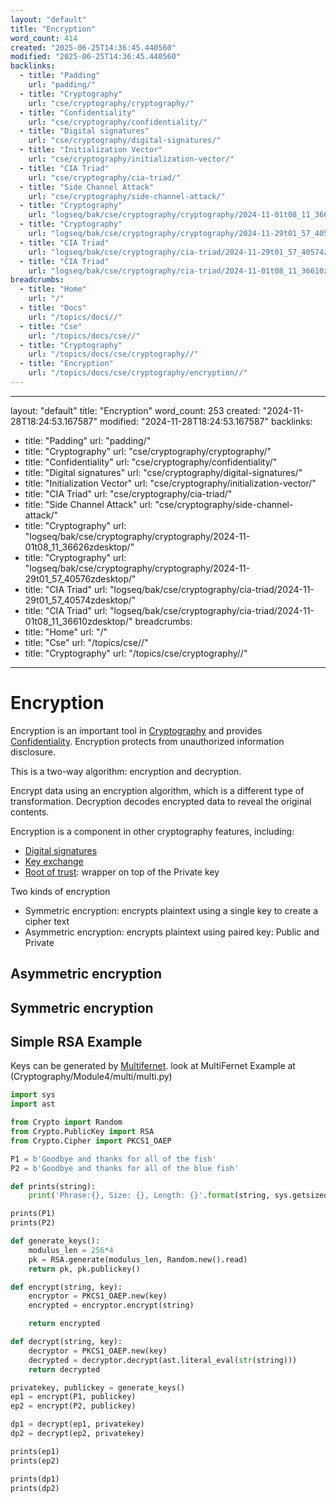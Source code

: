 ```yaml
---
layout: "default"
title: "Encryption"
word_count: 414
created: "2025-06-25T14:36:45.440560"
modified: "2025-06-25T14:36:45.440560"
backlinks:
  - title: "Padding"
    url: "padding/"
  - title: "Cryptography"
    url: "cse/cryptography/cryptography/"
  - title: "Confidentiality"
    url: "cse/cryptography/confidentiality/"
  - title: "Digital signatures"
    url: "cse/cryptography/digital-signatures/"
  - title: "Initialization Vector"
    url: "cse/cryptography/initialization-vector/"
  - title: "CIA Triad"
    url: "cse/cryptography/cia-triad/"
  - title: "Side Channel Attack"
    url: "cse/cryptography/side-channel-attack/"
  - title: "Cryptography"
    url: "logseq/bak/cse/cryptography/cryptography/2024-11-01t08_11_36626zdesktop/"
  - title: "Cryptography"
    url: "logseq/bak/cse/cryptography/cryptography/2024-11-29t01_57_40576zdesktop/"
  - title: "CIA Triad"
    url: "logseq/bak/cse/cryptography/cia-triad/2024-11-29t01_57_40574zdesktop/"
  - title: "CIA Triad"
    url: "logseq/bak/cse/cryptography/cia-triad/2024-11-01t08_11_36610zdesktop/"
breadcrumbs:
  - title: "Home"
    url: "/"
  - title: "Docs"
    url: "/topics/docs//"
  - title: "Cse"
    url: "/topics/docs/cse//"
  - title: "Cryptography"
    url: "/topics/docs/cse/cryptography//"
  - title: "Encryption"
    url: "/topics/docs/cse/cryptography/encryption//"
---
```

---
layout: "default"
title: "Encryption"
word_count: 253
created: "2024-11-28T18:24:53.167587"
modified: "2024-11-28T18:24:53.167587"
backlinks:
  - title: "Padding"
    url: "padding/"
  - title: "Cryptography"
    url: "cse/cryptography/cryptography/"
  - title: "Confidentiality"
    url: "cse/cryptography/confidentiality/"
  - title: "Digital signatures"
    url: "cse/cryptography/digital-signatures/"
  - title: "Initialization Vector"
    url: "cse/cryptography/initialization-vector/"
  - title: "CIA Triad"
    url: "cse/cryptography/cia-triad/"
  - title: "Side Channel Attack"
    url: "cse/cryptography/side-channel-attack/"
  - title: "Cryptography"
    url: "logseq/bak/cse/cryptography/cryptography/2024-11-01t08_11_36626zdesktop/"
  - title: "Cryptography"
    url: "logseq/bak/cse/cryptography/cryptography/2024-11-29t01_57_40576zdesktop/"
  - title: "CIA Triad"
    url: "logseq/bak/cse/cryptography/cia-triad/2024-11-29t01_57_40574zdesktop/"
  - title: "CIA Triad"
    url: "logseq/bak/cse/cryptography/cia-triad/2024-11-01t08_11_36610zdesktop/"
breadcrumbs:
  - title: "Home"
    url: "/"
  - title: "Cse"
    url: "/topics/cse//"
  - title: "Cryptography"
    url: "/topics/cse/cryptography//"
---
# Encryption

Encryption is an important tool in [Cryptography](logseq/bak/cse/cryptography/cryptography/2024-11-29t01_57_40576zdesktop/) and provides [Confidentiality](cse/cryptography/confidentiality/). Encryption protects from unauthorized information disclosure.

This is a two-way algorithm: encryption and decryption.

Encrypt data using an encryption algorithm, which is a different type of transformation. Decryption decodes encrypted data to reveal the original contents.

Encryption is a component in other cryptography features, including:
- [Digital signatures](cse/cryptography/digital-signatures/)
- [Key exchange](cse/cryptography/key-exchange/)
- [Root of trust](cse/cryptography/root-of-trust/): wrapper on top of the Private key

Two kinds of encryption
- Symmetric encryption: encrypts plaintext using a single key to create a cipher text
- Asymmetric encryption: encrypts plaintext using paired key: Public and Private

## Asymmetric encryption

## Symmetric encryption

## Simple RSA Example

Keys can be generated by [Multifernet](cse/cryptography/multifernet/). look at MultiFernet Example at (Cryptography/Module4/multi/multi.py)

```python
import sys
import ast

from Crypto import Random
from Crypto.PublicKey import RSA
from Crypto.Cipher import PKCS1_OAEP

P1 = b'Goodbye and thanks for all of the fish'
P2 = b'Goodbye and thanks for all of the blue fish'

def prints(string):
    print('Phrase:{}, Size: {}, Length: {}'.format(string, sys.getsizeof(string), len(string)))

prints(P1)
prints(P2)

def generate_keys():
    modulus_len = 256*4
    pk = RSA.generate(modulus_len, Random.new().read)
    return pk, pk.publickey()

def encrypt(string, key):
    encryptor = PKCS1_OAEP.new(key)
    encrypted = encryptor.encrypt(string)

    return encrypted

def decrypt(string, key):
    decryptor = PKCS1_OAEP.new(key)
    decrypted = decryptor.decrypt(ast.literal_eval(str(string)))
    return decrypted

privatekey, publickey = generate_keys()
ep1 = encrypt(P1, publickey)
ep2 = encrypt(P2, publickey)

dp1 = decrypt(ep1, privatekey)
dp2 = decrypt(ep2, privatekey)

prints(ep1)
prints(ep2)

prints(dp1)
prints(dp2)
```
